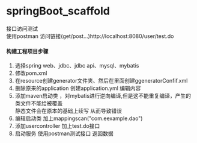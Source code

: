 # springBoot_scaffold


接口访问测试  
使用postman 访问链接(get/post...)http://localhost:8080/user/test.do  


#### 构建工程项目步骤  
1. 选择spring web、jdbc、jdbc api、mysql、mybatis
2. 修改pom.xml
3. 在resource创建generator文件夹、然后在里面创建ggeneratorConfif.xml
4. 删除原来的application 创建application.yml 编辑内容
5. 添加maven启动类 ，对mybatis进行逆向编译,但是这不能重复编译，产生的类文件不能给被覆盖  
静态文件会在原本的基础上续写 从而导致错误
6. 编辑启动类 加上mappingscan("com.eexample.dao")
7. 添加usercontroller 加上test.do接口
8. 启动服务 使用postman测试接口 返回数据